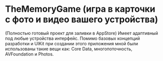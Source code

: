 # TheMemoryGame (игра в карточки с фото и видео вашего устройства)
(Полностью готовый проект для заливки в AppStore)
Имеет адаптивный под любые устройства интерфейс. 
Помимо базовых концепций разработки и UIKit при создании этого приложения мной были использованы такие вещи как: 
Core Data, многопоточность, AVFoundation и Photos. 

